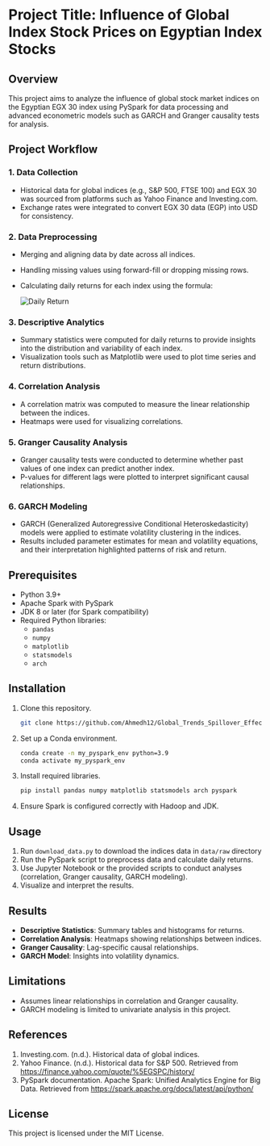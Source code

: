 # Project Title: Influence of Global Index Stock Prices on Egyptian Index Stocks

## Overview
This project aims to analyze the influence of global stock market indices on the Egyptian EGX 30 index using PySpark for data processing and advanced econometric models such as GARCH and Granger causality tests for analysis.

## Project Workflow

### 1. Data Collection
- Historical data for global indices (e.g., S&P 500, FTSE 100) and EGX 30 was sourced from platforms such as Yahoo Finance and Investing.com.
- Exchange rates were integrated to convert EGX 30 data (EGP) into USD for consistency.

### 2. Data Preprocessing
- Merging and aligning data by date across all indices.
- Handling missing values using forward-fill or dropping missing rows.
- Calculating daily returns for each index using the formula:

  ![Daily Return](https://latex.codecogs.com/svg.latex?\text{Daily%20Return}=\frac{\text{Current%20Close}-\text{Previous%20Close}}{\text{Previous%20Close}})


### 3. Descriptive Analytics
- Summary statistics were computed for daily returns to provide insights into the distribution and variability of each index.
- Visualization tools such as Matplotlib were used to plot time series and return distributions.

### 4. Correlation Analysis
- A correlation matrix was computed to measure the linear relationship between the indices.
- Heatmaps were used for visualizing correlations.

### 5. Granger Causality Analysis
- Granger causality tests were conducted to determine whether past values of one index can predict another index.
- P-values for different lags were plotted to interpret significant causal relationships.

### 6. GARCH Modeling
- GARCH (Generalized Autoregressive Conditional Heteroskedasticity) models were applied to estimate volatility clustering in the indices.
- Results included parameter estimates for mean and volatility equations, and their interpretation highlighted patterns of risk and return.

## Prerequisites
- Python 3.9+
- Apache Spark with PySpark
- JDK 8 or later (for Spark compatibility)
- Required Python libraries:
  - `pandas`
  - `numpy`
  - `matplotlib`
  - `statsmodels`
  - `arch`

## Installation
1. Clone this repository.
   ```bash
   git clone https://github.com/Ahmedh12/Global_Trends_Spillover_Effect_Analysis.git
   ```
2. Set up a Conda environment.
   ```bash
   conda create -n my_pyspark_env python=3.9
   conda activate my_pyspark_env
   ```
3. Install required libraries.
   ```bash
   pip install pandas numpy matplotlib statsmodels arch pyspark
   ```
4. Ensure Spark is configured correctly with Hadoop and JDK.

## Usage
1. Run `download_data.py` to download the indices data in `data/raw` directory
2. Run the PySpark script to preprocess data and calculate daily returns.
3. Use Jupyter Notebook or the provided scripts to conduct analyses (correlation, Granger causality, GARCH modeling).
4. Visualize and interpret the results.

## Results
- **Descriptive Statistics**: Summary tables and histograms for returns.
- **Correlation Analysis**: Heatmaps showing relationships between indices.
- **Granger Causality**: Lag-specific causal relationships.
- **GARCH Model**: Insights into volatility dynamics.

## Limitations
- Assumes linear relationships in correlation and Granger causality.
- GARCH modeling is limited to univariate analysis in this project.

## References
1. Investing.com. (n.d.). Historical data of global indices.
2. Yahoo Finance. (n.d.). Historical data for S&P 500. Retrieved from https://finance.yahoo.com/quote/%5EGSPC/history/
3. PySpark documentation. Apache Spark: Unified Analytics Engine for Big Data. Retrieved from https://spark.apache.org/docs/latest/api/python/

## License
This project is licensed under the MIT License.

